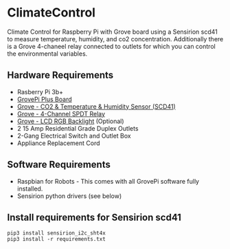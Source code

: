 # ClimateControl
Climate Control for Raspberry Pi with Grove board using a Sensirion scd41 to measure temperature, humidity, and co2 concentration.  Additionally there is a Grove 4-chaneel relay connected to outlets for which you can control the environmental variables.

## Hardware Requirements
- Rasberry Pi 3b+
- [GrovePi Plus Board](https://wiki.seeedstudio.com/GrovePi_Plus/)
- [Grove - CO2 & Temperature & Humidity Sensor (SCD41)](https://wiki.seeedstudio.com/Grove-CO2_&_Temperature_&_Humidity_Sensor-SCD41/)
- [Grove - 4-Channel SPDT Relay](https://wiki.seeedstudio.com/Grove-4-Channel_SPDT_Relay/)
- [Grove - LCD RGB Backlight](https://wiki.seeedstudio.com/Grove-LCD_RGB_Backlight/) (Optional)
- 2 15 Amp Residential Grade Duplex Outlets
- 2-Gang Electrical Switch and Outlet Box
- Appliance Replacement Cord

## Software Requirements
- Raspbian for Robots - This comes with all GrovePi software fully installed.
- Sensirion python drivers (see below)

## Install requirements for Sensirion scd41
```
pip3 install sensirion_i2c_sht4x
pip3 install -r requirements.txt
```